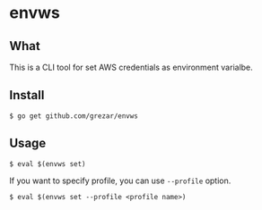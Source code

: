 # envws

## What
This is a CLI tool for set AWS credentials as environment varialbe.

## Install
```
$ go get github.com/grezar/envws
```

## Usage

```
$ eval $(envws set)
```

If you want to specify profile, you can use `--profile` option.

```
$ eval $(envws set --profile <profile name>)
```
